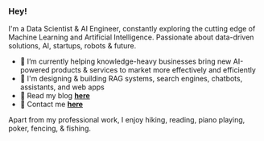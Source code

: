 ### Hey!

I'm a Data Scientist & AI Engineer, constantly exploring the cutting edge of Machine Learning and Artificial Intelligence. Passionate about data-driven solutions, AI, startups, robots & future.

- 🔭 I’m currently helping knowledge-heavy businesses bring new AI-powered products & services to market more effectively and efficiently
- 🌱 I'm designing & building RAG systems, search engines, chatbots, assistants, and web apps
- 💬 Read my blog **[here](https://iamvladyashin.com/blog)**
- 📍 Contact me **[here](https://iamvladyashin.com/)**

Apart from my professional work, I enjoy hiking, reading, piano playing, poker, fencing, & fishing.
